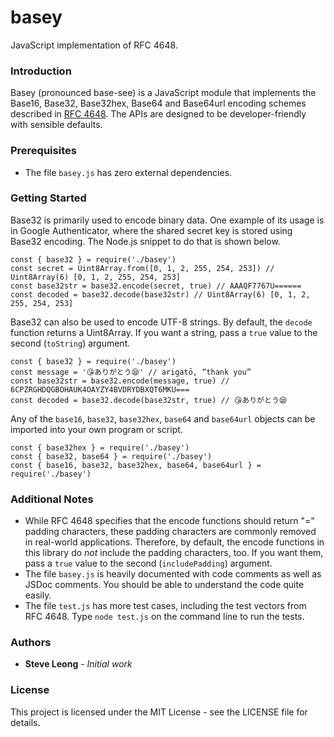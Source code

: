 # basey
JavaScript implementation of RFC 4648.

### Introduction
Basey (pronounced base-see) is a JavaScript module that implements the
Base16, Base32, Base32hex, Base64 and Base64url encoding schemes described
in [RFC 4648](https://tools.ietf.org/html/rfc4648). The APIs are designed
to be developer-friendly with sensible defaults.

### Prerequisites
- The file `basey.js` has zero external dependencies.

### Getting Started
Base32 is primarily used to encode binary data. One example of its usage is in
Google Authenticator, where the shared secret key is stored using Base32
encoding. The Node.js snippet to do that is shown below.
```
const { base32 } = require('./basey')
const secret = Uint8Array.from([0, 1, 2, 255, 254, 253]) // Uint8Array(6) [0, 1, 2, 255, 254, 253]
const base32str = base32.encode(secret, true) // AAAQF7767U======
const decoded = base32.decode(base32str) // Uint8Array(6) [0, 1, 2, 255, 254, 253]
```

Base32 can also be used to encode UTF-8 strings. By default, the `decode` function returns a
Uint8Array. If you want a string, pass a `true` value to the second (`toString`) argument.
```
const { base32 } = require('./basey')
const message = '😘ありがとう😪' // arigatō, “thank you”
const base32str = base32.encode(message, true) // 6CPZRGHDQGBOHAUK4OAYZY4BVDRYDBXQT6MKU===
const decoded = base32.decode(base32str, true) // 😘ありがとう😪
```

Any of the `base16`, `base32`, `base32hex`, `base64` and `base64url` objects can be
imported into your own program or script.
```
const { base32hex } = require('./basey')
const { base32, base64 } = require('./basey')
const { base16, base32, base32hex, base64, base64url } = require('./basey')
```

### Additional Notes
- While RFC 4648 specifies that the encode functions should return "=" padding characters,
these padding characters are commonly removed in real-world applications. Therefore, by
default, the encode functions in this library do *not* include the padding characters,
too. If you want them, pass a `true` value to the second (`includePadding`)
argument.
- The file `basey.js` is heavily documented with code comments as well as JSDoc comments.
You should be able to understand the code quite easily.
- The file `test.js` has more test cases, including the test vectors from RFC 4648. Type
`node test.js` on the command line to run the tests.

### Authors
* **Steve Leong** - *Initial work*

### License
This project is licensed under the MIT License - see the LICENSE file for details.
